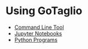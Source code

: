 # Using GoTaglio

* [Command Line Tool](tool.md)
* [Jupyter Notebooks](#TODO)
* [Python Programs](#TODO)
